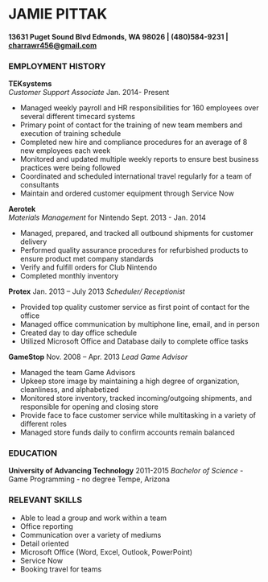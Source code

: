 
# JAMIE PITTAK
#### 13631 Puget Sound Blvd Edmonds, WA 98026      |      (480)584-9231      |      charrawr456@gmail.com

	
### EMPLOYMENT HISTORY
**TEKsystems**  
_Customer Support Associate_                                                                                                             	Jan. 2014- Present
* Managed weekly payroll and HR responsibilities for 160 employees over several different timecard systems
* Primary point of contact for the training of new team members and execution of training schedule
* Completed new hire and compliance procedures for an average of 8 new employees each week 
* Monitored and updated multiple weekly reports to ensure best business practices were being followed
* Coordinated and scheduled international travel regularly for a team of consultants 
* Maintain and ordered customer equipment through Service Now

**Aerotek**  
_Materials Management_ for Nintendo                                                                                           	Sept. 2013 - Jan. 2014
* Managed, prepared, and tracked all outbound shipments for customer delivery 
* Performed quality assurance procedures for refurbished products to ensure product met company standards
* Verify and fulfill orders for Club Nintendo
* Completed monthly inventory 

**Protex**   						                                                                          	Jan. 2013 – July 2013
_Scheduler/ Receptionist_				
* Provided top quality customer service as first point of contact for the office
* Managed office communication by multiphone line, email, and in person
* Created day to day office schedule 
* Utilized Microsoft Office and Database daily to complete office tasks 

**GameStop** 	  					                                                             	Nov. 2008 – Apr. 2013
_Lead Game Advisor_ 				
* Managed the team Game Advisors 
* Upkeep store image by maintaining a high degree of organization, cleanliness, and alphabetized
* Monitored store inventory, tracked incoming/outgoing shipments, and responsible for opening and closing store
* Provide face to face customer service while multitasking in a variety of different roles
* Managed store funds daily to confirm accounts remain balanced


### EDUCATION
**University of Advancing Technology**								     	     	2011-2015
_Bachelor of Science_ - Game Programming - no degree	Tempe, Arizona

### RELEVANT SKILLS
* Able to lead a group and work within a team
* Office reporting 
* Communication over a variety of mediums
* Detail oriented
* Microsoft Office (Word, Excel, Outlook, PowerPoint) 
* Service Now 
* Booking travel for teams 
